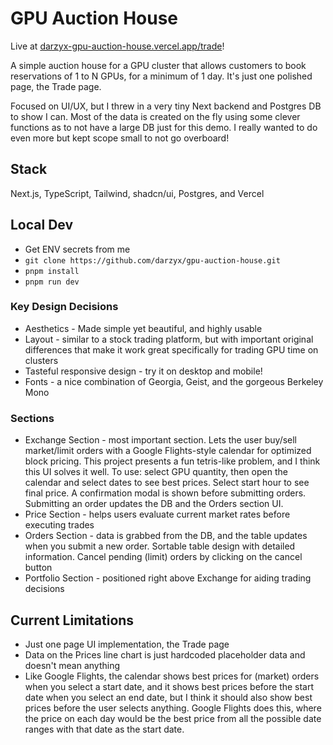 # GPU Auction House

Live at [darzyx-gpu-auction-house.vercel.app/trade](https://darzyx-gpu-auction-house.vercel.app/trade)!

A simple auction house for a GPU cluster that allows customers to book reservations of 1 to N GPUs, for a minimum of 1 day. It's just one polished page, the Trade page.

Focused on UI/UX, but I threw in a very tiny Next backend and Postgres DB to show I can. Most of the data is created on the fly using some clever functions as to not have a large DB just for this demo. I really wanted to do even more but kept scope small to not go overboard!

## Stack

Next.js, TypeScript, Tailwind, shadcn/ui, Postgres, and Vercel

## Local Dev

-   Get ENV secrets from me
-   `git clone https://github.com/darzyx/gpu-auction-house.git`
-   `pnpm install`
-   `pnpm run dev`

### Key Design Decisions

-   Aesthetics - Made simple yet beautiful, and highly usable
-   Layout - similar to a stock trading platform, but with important original differences that make it work great specifically for trading GPU time on clusters
-   Tasteful responsive design - try it on desktop and mobile!
-   Fonts - a nice combination of Georgia, Geist, and the gorgeous Berkeley Mono

### Sections

-   Exchange Section - most important section. Lets the user buy/sell market/limit orders with a Google Flights-style calendar for optimized block pricing. This project presents a fun tetris-like problem, and I think this UI solves it well. To use: select GPU quantity, then open the calendar and select dates to see best prices. Select start hour to see final price. A confirmation modal is shown before submitting orders. Submitting an order updates the DB and the Orders section UI.
-   Price Section - helps users evaluate current market rates before executing trades
-   Orders Section - data is grabbed from the DB, and the table updates when you submit a new order. Sortable table design with detailed information. Cancel pending (limit) orders by clicking on the cancel button
-   Portfolio Section - positioned right above Exchange for aiding trading decisions

## Current Limitations

-   Just one page UI implementation, the Trade page
-   Data on the Prices line chart is just hardcoded placeholder data and doesn't mean anything
-   Like Google Flights, the calendar shows best prices for (market) orders when you select a start date, and it shows best prices before the start date when you select an end date, but I think it should also show best prices before the user selects anything. Google Flights does this, where the price on each day would be the best price from all the possible date ranges with that date as the start date.

